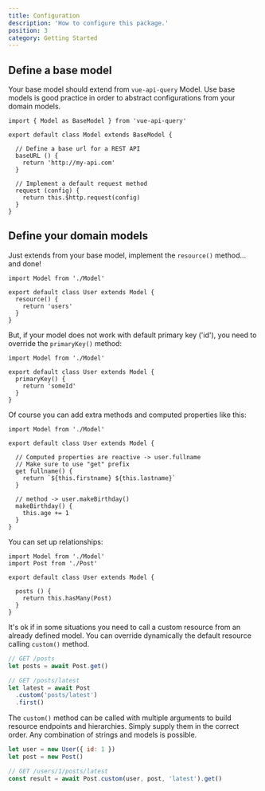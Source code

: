 ```yaml
---
title: Configuration
description: 'How to configure this package.'
position: 3
category: Getting Started
---
```


## Define a base model

Your base model should extend from `vue-api-query` Model. Use base models is good practice in order to abstract configurations from your domain models.

```js{}[models/Model.js]
import { Model as BaseModel } from 'vue-api-query'

export default class Model extends BaseModel {

  // Define a base url for a REST API
  baseURL () {
    return 'http://my-api.com'
  }

  // Implement a default request method 
  request (config) {
    return this.$http.request(config)
  }
}

```

## Define your domain models

Just extends from your base model, implement the `resource()` method... and done! 

```js{}[models/User.js]
import Model from './Model'

export default class User extends Model {
  resource() {
    return 'users'
  }
}
```

But, if your model does not work with default primary key ('id'), you need to override the `primaryKey()` method:

```js{}[models/User.js]
import Model from './Model'

export default class User extends Model {
  primaryKey() {
    return 'someId'
  }
}
```

Of course you can add extra methods and computed properties like this:

```js{}[models/User.js]
import Model from './Model'

export default class User extends Model {
  
  // Computed properties are reactive -> user.fullname
  // Make sure to use "get" prefix 
  get fullname() {
    return `${this.firstname} ${this.lastname}`
  }

  // method -> user.makeBirthday()
  makeBirthday() {
    this.age += 1
  }
}
```

You can set up relationships:

```js{}[models/User.js]
import Model from './Model'
import Post from './Post'

export default class User extends Model {

  posts () {
    return this.hasMany(Post)
  }
}
```

It's ok if in some situations you need to call a custom resource from an already defined model. You can override dynamically the default resource calling `custom()` method.

```js
// GET /posts
let posts = await Post.get()

// GET /posts/latest
let latest = await Post
  .custom('posts/latest')
  .first()  
```

The `custom()` method can be called with multiple arguments to build
resource endpoints and hierarchies. Simply supply them in the correct order.
Any combination of strings and models is possible.

```js
let user = new User({ id: 1 })
let post = new Post()

// GET /users/1/posts/latest
const result = await Post.custom(user, post, 'latest').get()
```
